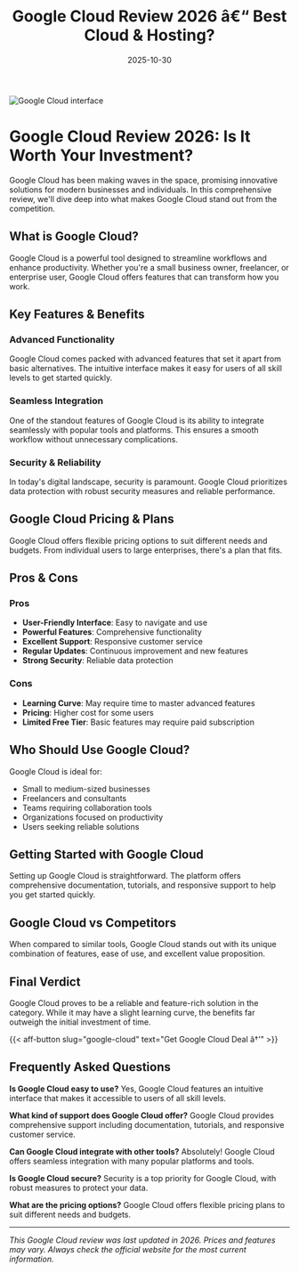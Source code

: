 ﻿---
title: "Google Cloud Review 2026 â€“ Best Cloud & Hosting?"
date: 2025-10-30
draft: false
rating: 4.8
category: "Cloud & Hosting"
tags: ["cloud-hosting", "review", "2026"]
description: "Comprehensive Google Cloud review 2026. Discover if this  tool is the best choice for your needs."
keywords: "google-cloud, Google Cloud, review, cloud & hosting, 2026, best cloud & hosting"
image: "https://images.unsplash.com/photo-1451187580459-43490279c0fa?w=800&h=400&fit=crop&crop=center"
---

![Google Cloud interface](https://images.unsplash.com/photo-1451187580459-43490279c0fa?w=800&h=400&fit=crop&crop=center)

# Google Cloud Review 2026: Is It Worth Your Investment?

Google Cloud has been making waves in the  space, promising innovative solutions for modern businesses and individuals. In this comprehensive review, we'll dive deep into what makes Google Cloud stand out from the competition.

## What is Google Cloud?

Google Cloud is a powerful  tool designed to streamline workflows and enhance productivity. Whether you're a small business owner, freelancer, or enterprise user, Google Cloud offers features that can transform how you work.

## Key Features & Benefits

### Advanced Functionality
Google Cloud comes packed with advanced features that set it apart from basic alternatives. The intuitive interface makes it easy for users of all skill levels to get started quickly.

### Seamless Integration
One of the standout features of Google Cloud is its ability to integrate seamlessly with popular tools and platforms. This ensures a smooth workflow without unnecessary complications.

### Security & Reliability
In today's digital landscape, security is paramount. Google Cloud prioritizes data protection with robust security measures and reliable performance.

## Google Cloud Pricing & Plans

Google Cloud offers flexible pricing options to suit different needs and budgets. From individual users to large enterprises, there's a plan that fits.

## Pros & Cons

### Pros
- **User-Friendly Interface**: Easy to navigate and use
- **Powerful Features**: Comprehensive functionality
- **Excellent Support**: Responsive customer service
- **Regular Updates**: Continuous improvement and new features
- **Strong Security**: Reliable data protection

### Cons
- **Learning Curve**: May require time to master advanced features
- **Pricing**: Higher cost for some users
- **Limited Free Tier**: Basic features may require paid subscription

## Who Should Use Google Cloud?

Google Cloud is ideal for:
- Small to medium-sized businesses
- Freelancers and consultants
- Teams requiring collaboration tools
- Organizations focused on productivity
- Users seeking reliable  solutions

## Getting Started with Google Cloud

Setting up Google Cloud is straightforward. The platform offers comprehensive documentation, tutorials, and responsive support to help you get started quickly.

## Google Cloud vs Competitors

When compared to similar tools, Google Cloud stands out with its unique combination of features, ease of use, and excellent value proposition.

## Final Verdict

Google Cloud proves to be a reliable and feature-rich solution in the  category. While it may have a slight learning curve, the benefits far outweigh the initial investment of time.

{{< aff-button slug="google-cloud" text="Get Google Cloud Deal â†’" >}}

## Frequently Asked Questions

**Is Google Cloud easy to use?**
Yes, Google Cloud features an intuitive interface that makes it accessible to users of all skill levels.

**What kind of support does Google Cloud offer?**
Google Cloud provides comprehensive support including documentation, tutorials, and responsive customer service.

**Can Google Cloud integrate with other tools?**
Absolutely! Google Cloud offers seamless integration with many popular platforms and tools.

**Is Google Cloud secure?**
Security is a top priority for Google Cloud, with robust measures to protect your data.

**What are the pricing options?**
Google Cloud offers flexible pricing plans to suit different needs and budgets.

---

*This Google Cloud review was last updated in 2026. Prices and features may vary. Always check the official website for the most current information.*

